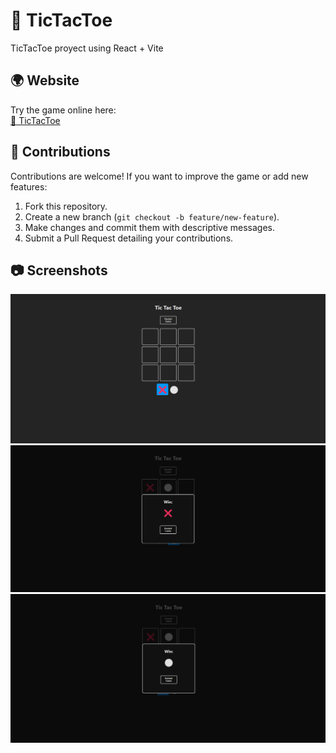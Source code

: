 # 📜 TicTacToe

TicTacToe proyect using React + Vite

## 🌍 Website
Try the game online here:  
[🔗 TicTacToe](https://diegomanildo.github.io/TicTacToe/)

## 🤝 Contributions
Contributions are welcome! If you want to improve the game or add new features:
1. Fork this repository.
2. Create a new branch (`git checkout -b feature/new-feature`).
3. Make changes and commit them with descriptive messages.
4. Submit a Pull Request detailing your contributions.

## 📷 Screenshots
![Screenshot](./docs/images/1.png)
![Screenshot](./docs/images/2.png)
![Screenshot](./docs/images/3.png)